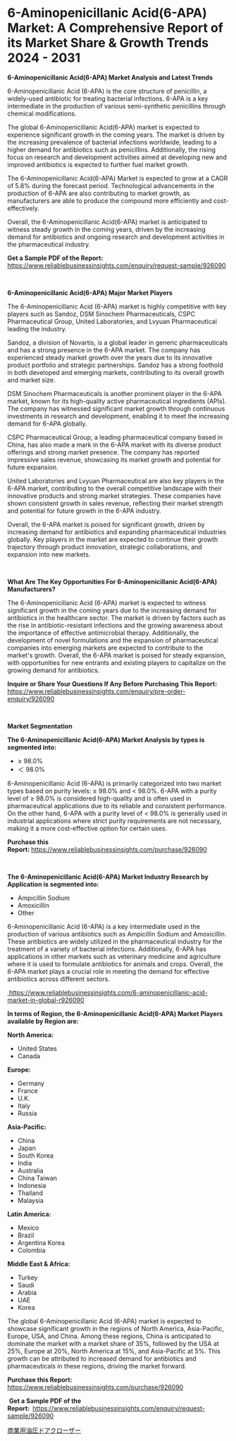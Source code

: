 <p><h1>6-Aminopenicillanic Acid(6-APA) Market: A Comprehensive Report of its Market Share & Growth Trends 2024 - 2031</h1></p><p><strong>6-Aminopenicillanic Acid(6-APA) Market Analysis and Latest Trends</strong></p>
<p><p>6-Aminopenicillanic Acid (6-APA) is the core structure of penicillin, a widely-used antibiotic for treating bacterial infections. 6-APA is a key intermediate in the production of various semi-synthetic penicillins through chemical modifications.</p><p>The global 6-Aminopenicillanic Acid(6-APA) market is expected to experience significant growth in the coming years. The market is driven by the increasing prevalence of bacterial infections worldwide, leading to a higher demand for antibiotics such as penicillins. Additionally, the rising focus on research and development activities aimed at developing new and improved antibiotics is expected to further fuel market growth.</p><p>The 6-Aminopenicillanic Acid(6-APA) Market is expected to grow at a CAGR of 5.8% during the forecast period. Technological advancements in the production of 6-APA are also contributing to market growth, as manufacturers are able to produce the compound more efficiently and cost-effectively.</p><p>Overall, the 6-Aminopenicillanic Acid(6-APA) market is anticipated to witness steady growth in the coming years, driven by the increasing demand for antibiotics and ongoing research and development activities in the pharmaceutical industry.</p></p>
<p><strong>Get a Sample PDF of the Report:&nbsp;</strong> <a href="https://www.reliablebusinessinsights.com/enquiry/request-sample/926090">https://www.reliablebusinessinsights.com/enquiry/request-sample/926090</a></p>
<p>&nbsp;</p>
<p><strong>6-Aminopenicillanic Acid(6-APA) Major Market Players</strong></p>
<p><p>The 6-Aminopenicillanic Acid (6-APA) market is highly competitive with key players such as Sandoz, DSM Sinochem Pharmaceuticals, CSPC Pharmaceutical Group, United Laboratories, and Lvyuan Pharmaceutical leading the industry. </p><p>Sandoz, a division of Novartis, is a global leader in generic pharmaceuticals and has a strong presence in the 6-APA market. The company has experienced steady market growth over the years due to its innovative product portfolio and strategic partnerships. Sandoz has a strong foothold in both developed and emerging markets, contributing to its overall growth and market size.</p><p>DSM Sinochem Pharmaceuticals is another prominent player in the 6-APA market, known for its high-quality active pharmaceutical ingredients (APIs). The company has witnessed significant market growth through continuous investments in research and development, enabling it to meet the increasing demand for 6-APA globally. </p><p>CSPC Pharmaceutical Group, a leading pharmaceutical company based in China, has also made a mark in the 6-APA market with its diverse product offerings and strong market presence. The company has reported impressive sales revenue, showcasing its market growth and potential for future expansion.</p><p>United Laboratories and Lvyuan Pharmaceutical are also key players in the 6-APA market, contributing to the overall competitive landscape with their innovative products and strong market strategies. These companies have shown consistent growth in sales revenue, reflecting their market strength and potential for future growth in the 6-APA industry. </p><p>Overall, the 6-APA market is poised for significant growth, driven by increasing demand for antibiotics and expanding pharmaceutical industries globally. Key players in the market are expected to continue their growth trajectory through product innovation, strategic collaborations, and expansion into new markets.</p></p>
<p>&nbsp;</p>
<p><strong>What Are The Key Opportunities For 6-Aminopenicillanic Acid(6-APA) Manufacturers?</strong></p>
<p><p>The 6-Aminopenicillanic Acid (6-APA) market is expected to witness significant growth in the coming years due to the increasing demand for antibiotics in the healthcare sector. The market is driven by factors such as the rise in antibiotic-resistant infections and the growing awareness about the importance of effective antimicrobial therapy. Additionally, the development of novel formulations and the expansion of pharmaceutical companies into emerging markets are expected to contribute to the market's growth. Overall, the 6-APA market is poised for steady expansion, with opportunities for new entrants and existing players to capitalize on the growing demand for antibiotics.</p></p>
<p><strong>Inquire or Share Your Questions If Any Before Purchasing This Report:</strong> <a href="https://www.reliablebusinessinsights.com/enquiry/pre-order-enquiry/926090">https://www.reliablebusinessinsights.com/enquiry/pre-order-enquiry/926090</a></p>
<p>&nbsp;</p>
<p><strong>Market Segmentation</strong></p>
<p><strong>The 6-Aminopenicillanic Acid(6-APA) Market Analysis by types is segmented into:</strong></p>
<p><ul><li>≥ 98.0%</li><li>＜ 98.0%</li></ul></p>
<p><p>6-Aminopenicillanic Acid (6-APA) is primarily categorized into two market types based on purity levels: ≥ 98.0% and < 98.0%. 6-APA with a purity level of ≥ 98.0% is considered high-quality and is often used in pharmaceutical applications due to its reliable and consistent performance. On the other hand, 6-APA with a purity level of < 98.0% is generally used in industrial applications where strict purity requirements are not necessary, making it a more cost-effective option for certain uses.</p></p>
<p><strong>Purchase this Report:&nbsp;</strong><a href="https://www.reliablebusinessinsights.com/purchase/926090">https://www.reliablebusinessinsights.com/purchase/926090</a></p>
<p>&nbsp;</p>
<p><strong>The 6-Aminopenicillanic Acid(6-APA) Market Industry Research by Application is segmented into:</strong></p>
<p><ul><li>Ampicillin Sodium</li><li>Amoxicillin</li><li>Other</li></ul></p>
<p><p>6-Aminopenicillanic Acid (6-APA) is a key intermediate used in the production of various antibiotics such as Ampicillin Sodium and Amoxicillin. These antibiotics are widely utilized in the pharmaceutical industry for the treatment of a variety of bacterial infections. Additionally, 6-APA has applications in other markets such as veterinary medicine and agriculture where it is used to formulate antibiotics for animals and crops. Overall, the 6-APA market plays a crucial role in meeting the demand for effective antibiotics across different sectors.</p></p>
<p><a href="https://www.reliablebusinessinsights.com/6-aminopenicillanic-acid-market-in-global-r926090">&nbsp;https://www.reliablebusinessinsights.com/6-aminopenicillanic-acid-market-in-global-r926090</a></p>
<p><strong>In terms of Region, the 6-Aminopenicillanic Acid(6-APA) Market Players available by Region are:</strong></p>
<p>
    <p> <strong> North America: </strong>
        <ul>
            <li>United States</li>
            <li>Canada</li>
        </ul>
        </p> 
    <p> <strong> Europe: </strong>
        <ul>
            <li>Germany</li>
            <li>France</li>
            <li>U.K.</li>
            <li>Italy</li>
            <li>Russia</li>
        </ul>
        </p> 
    <p> <strong> Asia-Pacific: </strong>
        <ul>
            <li>China</li>
            <li>Japan</li>
            <li>South Korea</li>
            <li>India</li>
            <li>Australia</li>
            <li>China Taiwan</li>
            <li>Indonesia</li>
            <li>Thailand</li>
            <li>Malaysia</li>
        </ul>
        </p> 
    <p> <strong> Latin America: </strong>
        <ul>
            <li>Mexico</li>
            <li>Brazil</li>
            <li>Argentina Korea</li>
            <li>Colombia</li>
        </ul>
        </p> 
    <p> <strong> Middle East & Africa: </strong>
        <ul>
            <li>Turkey</li>
            <li>Saudi</li>
            <li>Arabia</li>
            <li>UAE</li>
            <li>Korea</li>
        </ul>
    </p>
    </p>
<p><p>The global 6-Aminopenicillanic Acid (6-APA) market is expected to showcase significant growth in the regions of North America, Asia-Pacific, Europe, USA, and China. Among these regions, China is anticipated to dominate the market with a market share of 35%, followed by the USA at 25%, Europe at 20%, North America at 15%, and Asia-Pacific at 5%. This growth can be attributed to increased demand for antibiotics and pharmaceuticals in these regions, driving the market forward.</p></p>
<p><strong>Purchase this Report: </strong><a href="https://www.reliablebusinessinsights.com/purchase/926090">https://www.reliablebusinessinsights.com/purchase/926090</a></p>
<p>&nbsp;<strong>Get a Sample PDF of the Report:&nbsp;&nbsp;</strong><a href="https://www.reliablebusinessinsights.com/enquiry/request-sample/926090">https://www.reliablebusinessinsights.com/enquiry/request-sample/926090</a></p>
<p><strong></strong></p>
<p><p><a href="https://medium.com/@jordymiller39/%E5%95%86%E7%94%A8%E6%B2%B9%E5%9C%A7%E3%83%89%E3%82%A2%E3%82%AF%E3%83%AD%E3%83%BC%E3%82%B6%E3%83%BC%E3%83%9E%E3%83%BC%E3%82%B1%E3%83%83%E3%83%88%E5%8B%95%E5%90%91%E3%81%8A%E3%82%88%E3%81%B3%E3%83%9E%E3%83%BC%E3%82%B1%E3%83%83%E3%83%88%E5%88%86%E6%9E%90-2024%E5%B9%B4%E3%81%8B%E3%82%892031%E5%B9%B4%E3%81%BE%E3%81%A7%E3%81%AE%E4%BA%88%E6%B8%AC-374fdb8064e7">商業用油圧ドアクローザー</a></p></p>